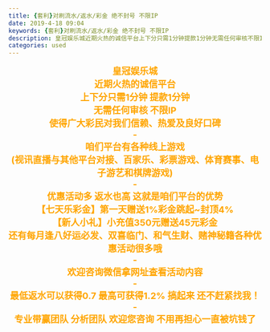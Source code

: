 ```yaml
---
title: {套利}对刷流水/返水/彩金 绝不封号 不限IP
date: 2019-4-18 09:04
keywords: {套利}对刷流水/返水/彩金 绝不封号 不限IP
description: 皇冠娱乐城近期火热的诚信平台上下分只需1分钟提款1分钟无需任何审核不限IP使得广大彩民对我们信赖、热爱及良好口碑-咱们平台有各种线上游戏(视讯直播与其他平台对接、百家乐、彩票游戏、体育赛事、电子游艺和棋牌游戏)-优惠活动多返水也高这就是咱们
categories: used
---
```

<td class="t_f" id="postmessage_3535704">

<div align="center"><font size="4"><font color="#ffa500"><strong>皇冠娱乐城</strong></font></font></div><div align="center"><font size="4"><font color="#ffa500"><strong>近期火热的诚信平台</strong></font></font></div><div align="center"><font size="4"><font color="#ffa500"><strong>上下分只需1分钟 提款1分钟</strong></font></font></div><div align="center"><font size="4"><font color="#ffa500"><strong>无需任何审核 不限IP</strong></font></font></div><div align="center"><font size="4"><font color="#ffa500"><strong>使得广大彩民对我们信赖、热爱及良好口碑</strong></font></font></div><div align="center"><font size="4"><font color="#ffa500"><strong>-</strong></font></font></div><div align="center"><font size="4"><font color="#ffa500"><strong>咱们平台有各种线上游戏</strong></font></font></div><div align="center"><font size="4"><font color="#ffa500"><strong>(视讯直播与其他平台对接、百家乐、彩票游戏、体育赛事、电子游艺和棋牌游戏)</strong></font></font></div><div align="center"><font size="4"><font color="#ffa500"><strong>-</strong></font></font></div><div align="center"><font size="4"><font color="#ffa500"><strong>优惠活动多 返水也高 这就是咱们平台的优势</strong></font></font></div><div align="center"><font size="4"><font color="#ffa500"><strong>【七天乐彩金】第一天赠送1%彩金跳起~封顶4%</strong></font></font></div><div align="center"><font size="4"><font color="#ffa500"><strong>【新人小礼】小充值350元赠送45元彩金</strong></font></font></div><div align="center"><font size="4"><font color="#ffa500"><strong>还有每月逢八好运必发、双喜临门、和气生财、赌神秘籍各种优惠活动很多哦</strong></font></font></div><div align="center"><font size="4"><font color="#ffa500"><strong>-</strong></font></font></div><div align="center"><font size="4"><font color="#ffa500"><strong>欢迎咨询微信拿网址查看活动内容</strong></font></font></div><div align="center"><font size="4"><font color="#ffa500"><strong>-</strong></font></font></div><div align="center"><font size="4"><font color="#ffa500"><strong>最低返水可以获得0.7 最高可获得1.2% 搞起来 还不赶紧找我！</strong></font></font></div><div align="center"><font size="4"><font color="#ffa500"><strong>-</strong></font></font></div><div align="center"><font size="4"><font color="#ffa500"><strong>专业带赢团队 分析团队 欢迎您咨询 不用再担心一直被坑钱了</strong></font></font></div><br/>
</td>
